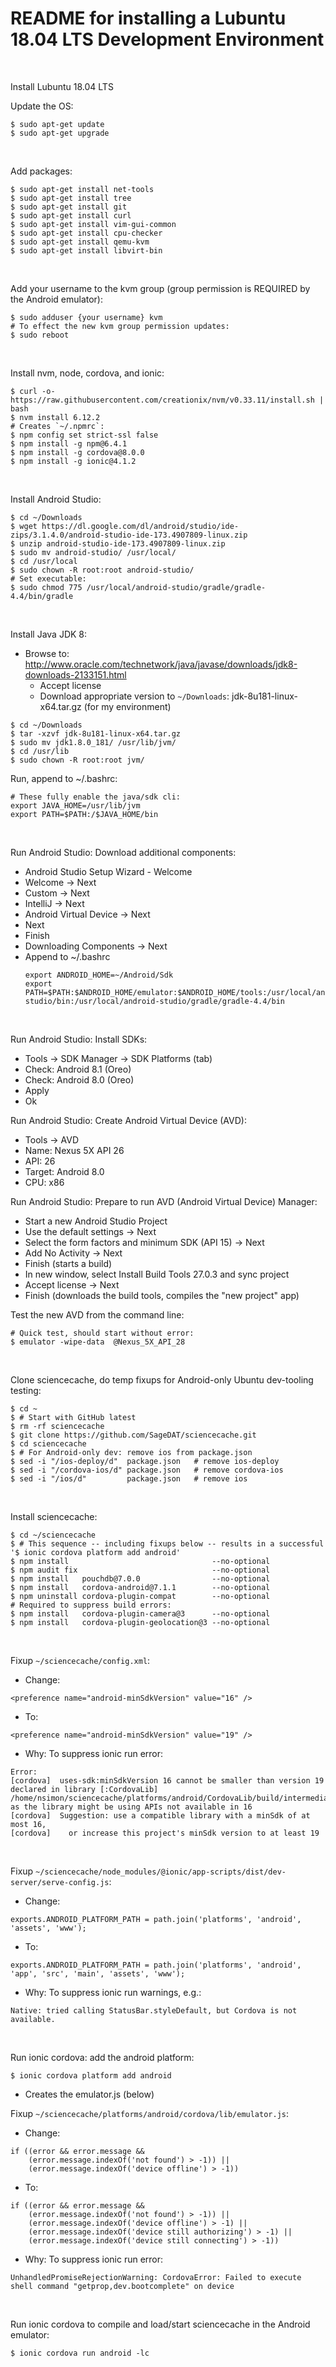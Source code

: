 # README for installing a Lubuntu 18.04 LTS Development Environment
&nbsp;
 
Install Lubuntu 18.04 LTS
&nbsp;
 
Update the OS:
  ```
  $ sudo apt-get update
  $ sudo apt-get upgrade
  ```
&nbsp;
 
Add packages:
  ```
  $ sudo apt-get install net-tools
  $ sudo apt-get install tree
  $ sudo apt-get install git
  $ sudo apt-get install curl
  $ sudo apt-get install vim-gui-common
  $ sudo apt-get install cpu-checker
  $ sudo apt-get install qemu-kvm
  $ sudo apt-get install libvirt-bin
  ```
&nbsp;
 
Add your username to the kvm group (group permission is REQUIRED by the Android emulator):
  ```
  $ sudo adduser {your username} kvm
  # To effect the new kvm group permission updates:
  $ sudo reboot
  ```
&nbsp;
 
Install nvm, node, cordova, and ionic:
  ```
  $ curl -o- https://raw.githubusercontent.com/creationix/nvm/v0.33.11/install.sh | bash
  $ nvm install 6.12.2
  # Creates `~/.npmrc`:
  $ npm config set strict-ssl false
  $ npm install -g npm@6.4.1
  $ npm install -g cordova@8.0.0
  $ npm install -g ionic@4.1.2
  ```
&nbsp;
 
Install Android Studio:
  ```
  $ cd ~/Downloads
  $ wget https://dl.google.com/dl/android/studio/ide-zips/3.1.4.0/android-studio-ide-173.4907809-linux.zip
  $ unzip android-studio-ide-173.4907809-linux.zip
  $ sudo mv android-studio/ /usr/local/
  $ cd /usr/local
  $ sudo chown -R root:root android-studio/
  # Set executable:
  $ sudo chmod 775 /usr/local/android-studio/gradle/gradle-4.4/bin/gradle
  ```
&nbsp;
 
Install Java JDK 8:
  * Browse to: http://www.oracle.com/technetwork/java/javase/downloads/jdk8-downloads-2133151.html
    * Accept license
    * Download appropriate version to `~/Downloads`: jdk-8u181-linux-x64.tar.gz (for my environment)
  ```
  $ cd ~/Downloads
  $ tar -xzvf jdk-8u181-linux-x64.tar.gz
  $ sudo mv jdk1.8.0_181/ /usr/lib/jvm/
  $ cd /usr/lib
  $ sudo chown -R root:root jvm/
  ```
  Run, append to ~/.bashrc:
  ```
  # These fully enable the java/sdk cli:
  export JAVA_HOME=/usr/lib/jvm
  export PATH=$PATH:/$JAVA_HOME/bin
  ```
&nbsp;
 
Run Android Studio: Download additional components:
  * Android Studio Setup Wizard - Welcome
  * Welcome -> Next
  * Custom  -> Next
  * IntelliJ -> Next
  * Android Virtual Device -> Next
  * Next
  * Finish
  * Downloading Components -> Next
  * Append to ~/.bashrc
    ```
    export ANDROID_HOME=~/Android/Sdk
    export PATH=$PATH:$ANDROID_HOME/emulator:$ANDROID_HOME/tools:/usr/local/android-studio/bin:/usr/local/android-studio/gradle/gradle-4.4/bin
    ```
&nbsp;
 
Run Android Studio: Install SDKs:
  * Tools -> SDK Manager -> SDK Platforms (tab)
  * Check: Android 8.1 (Oreo)
  * Check: Android 8.0 (Oreo)
  * Apply
  * Ok
&nbsp;
 
Run Android Studio: Create Android Virtual Device (AVD):
  * Tools -> AVD
  * Name:   Nexus 5X API 26
  * API:    26
  * Target: Android 8.0
  * CPU:    x86
&nbsp;
 
Run Android Studio: Prepare to run AVD (Android Virtual Device) Manager:
  * Start a new Android Studio Project
  * Use the default settings -> Next
  * Select the form factors and minimum SDK (API 15) -> Next
  * Add No Activity -> Next
  * Finish (starts a build)
  * In new window, select Install Build Tools 27.0.3 and sync project
  * Accept license -> Next
  * Finish (downloads the build tools, compiles the "new project" app)
&nbsp;
 
Test the new AVD from the command line:
  ```
  # Quick test, should start without error:
  $ emulator -wipe-data  @Nexus_5X_API_28 
  ```
&nbsp;
 
Clone sciencecache, do temp fixups for Android-only Ubuntu dev-tooling testing:
  ```
  $ cd ~
  $ # Start with GitHub latest
  $ rm -rf sciencecache
  $ git clone https://github.com/SageDAT/sciencecache.git
  $ cd sciencecache
  $ # For Android-only dev: remove ios from package.json
  $ sed -i "/ios-deploy/d"  package.json   # remove ios-deploy
  $ sed -i "/cordova-ios/d" package.json   # remove cordova-ios
  $ sed -i "/ios/d"         package.json   # remove ios
  ```
&nbsp;
 
Install sciencecache:
  ```
  $ cd ~/sciencecache
  $ # This sequence -- including fixups below -- results in a successful '$ ionic cordova platform add android'
  $ npm install                                --no-optional
  $ npm audit fix                              --no-optional
  $ npm install   pouchdb@7.0.0                --no-optional
  $ npm install   cordova-android@7.1.1        --no-optional
  $ npm uninstall cordova-plugin-compat        --no-optional
  # Required to suppress build errors:
  $ npm install   cordova-plugin-camera@3      --no-optional
  $ npm install   cordova-plugin-geolocation@3 --no-optional
  ```
&nbsp;
 
Fixup `~/sciencecache/config.xml`:
  * Change:
  ```
  <preference name="android-minSdkVersion" value="16" />
  ```
  * To:
  ```
  <preference name="android-minSdkVersion" value="19" />
  ```
  * Why: To suppress ionic run error:
  ```
  Error:
  [cordova]  uses-sdk:minSdkVersion 16 cannot be smaller than version 19 declared in library [:CordovaLib] /home/nsimon/sciencecache/platforms/android/CordovaLib/build/intermediates/manifests/full/debug/AndroidManifest.xml as the library might be using APIs not available in 16
  [cordova]  Suggestion: use a compatible library with a minSdk of at most 16,
  [cordova]    or increase this project's minSdk version to at least 19
  ```
&nbsp;
 
Fixup `~/sciencecache/node_modules/@ionic/app-scripts/dist/dev-server/serve-config.js`:
  * Change:
  ```
  exports.ANDROID_PLATFORM_PATH = path.join('platforms', 'android', 'assets', 'www');
  ```
  * To:
  ```
  exports.ANDROID_PLATFORM_PATH = path.join('platforms', 'android', 'app', 'src', 'main', 'assets', 'www');
  ```
  * Why: To suppress ionic run warnings, e.g.:
  ```
  Native: tried calling StatusBar.styleDefault, but Cordova is not available.
  ```
&nbsp;
 
Run ionic cordova: add the android platform:
  ```
  $ ionic cordova platform add android
  ```
  * Creates the emulator.js (below)
&nbsp;
 
Fixup `~/sciencecache/platforms/android/cordova/lib/emulator.js`:
  * Change:
  ```
  if ((error && error.message &&
      (error.message.indexOf('not found') > -1)) ||
      (error.message.indexOf('device offline') > -1))
  ```
  * To:
  ```
  if ((error && error.message &&
      (error.message.indexOf('not found') > -1)) ||
      (error.message.indexOf('device offline') > -1) ||
      (error.message.indexOf('device still authorizing') > -1) ||
      (error.message.indexOf('device still connecting') > -1))
  ```
  * Why: To suppress ionic run error:
  ```
  UnhandledPromiseRejectionWarning: CordovaError: Failed to execute shell command "getprop,dev.bootcomplete" on device
  ```
&nbsp;
 
Run ionic cordova to compile and load/start sciencecache in the Android emulator:
  ```
  $ ionic cordova run android -lc
  ```
 

